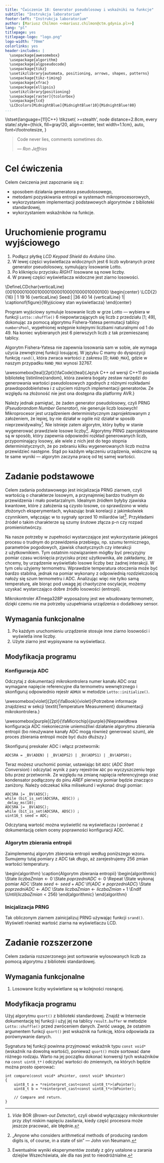 ```yaml
---
title: "Ćwiczenie 18: Generator pseudolosowy i wskaźniki na funkcje"
subtitle: "Instrukcja laboratorium"
footer-left: "Instrukcja laboratorium"
author: [Mariusz Chilmon <<mariusz.chilmon@ctm.gdynia.pl>>]
lang: "pl"
titlepage: yes
titlepage-logo: "logo.png"
logo-width: "70mm"
colorlinks: yes
header-includes: |
  \usepackage{awesomebox}
  \usepackage{algorithm}
  \usepackage{algpseudocode}
  \usepackage{tikz}
  \usetikzlibrary{automata, positioning, arrows, shapes, patterns}
  \usepackage{tikz-timing}
  \usepackage{xfrac}
  \usepackage{ellipsis}
  \usetikzlibrary{positioning}
  \usepackage[raster]{tcolorbox}
  \usepackage{lcd}
  \LCDcolors[MidnightBlue]{MidnightBlue!10}{MidnightBlue!80}
...
```


\lstset{language=[11]C++}
\tikzset{
    >=stealth',
    node distance=2.8cm,
    every state/.style={thick, fill=gray!20, align=center, text width=1.1cm},
    auto,
    font=\footnotesize,
}

> Code never lies, comments sometimes do.
>
> — _Ron Jeffries_

# Cel ćwiczenia

Celem ćwiczenia jest zapoznanie się z:

* sposobem działania generatora pseudolosowego,
* metodami pozyskiwania entropii w systemach mikroprocesorowych,
* wykorzystaniem implementacji podstawowych algorytmów z biblioteki standardowej,
* wykorzystaniem wskaźników na funkcje.

# Uruchomienie programu wyjściowego

1. Podłącz płytkę _LCD Keypad Shield_ do _Arduino Uno_.
1. W lewej części wyświetlacza widocznych jest 6 liczb wybranych przez generator pseudolosowy, symulujący losowanie Lotto.
1. Po kliknięciu przycisku _RIGHT_ losowane są nowe liczby.
1. W prawej części wyświetlacza widoczne jest ziarno losowości.

\DefineLCDchar{verticalLine}{0010000100001000010000100001000010000100}
\begin{center}
\LCD{2}{16}
    | 1 19 16 {verticalLine} Seed:|
    |36 40 14 {verticalLine}     1|
\captionof{figure}{Wyjściowy stan wyświetlacza}
\end{center}

Program wyjściowy symuluje losowanie liczb w grze Lotto — wybiera w funkcji `Lotto::shuffle()` 6 niepowtarzających się liczb z przedziału [1; 49], dokonując za pomocą algorytmu Fishera-Yatesa permutacji tablicy `numbersPool`, wypełnionej wstępnie kolejnymi liczbami naturalnymi od 1 do 49. Na koniec wybieranych jest 6 pierwszych liczb z tak przemieszanej tablicy.

Algorytm Fishera-Yatesa nie zapewnia losowania sam w sobie, ale wymaga użycia zewnętrznej funkcji losującej. W języku C mamy do dyspozycji funkcję `rand()`, która zwraca wartości z zakresu [0;&nbsp;`RAND_MAX`], gdzie w naszym przypadku `RAND_MAX` wynosi 32767.

\awesomebox[teal]{2pt}{\faCode}{teal}{Język C++ od wersji C++11 posiada bibliotekę \lstinline{random}, która zawiera bogaty zestaw narzędzi do generowania wartości pseudolosowych zgodnych z różnymi rozkładami prawdopodobieństwa i z użyciem różnych implementacji generatorów. Ze względu na złożoność nie jest ona dostępna dla platformy AVR.}

Należy jednak pamiętać, że żaden generator pseudolosowy, czyli PRNG (_Pseudorandom Number Generator_), nie generuje liczb losowych! Mikroprocesor jest urządzeniem deterministycznym zaprojektowanym z założeniem, że lepiej, by nie działał w ogóle niż działał w sposób nieprzewidywalny[^1]. Nie istnieje zatem algorytm, który byłby w stanie wygenerować prawdziwie losowe liczby[^2]. Algorytmy PRNG zaprojektowane są w sposób, który zapewnia odpowiedni rozkład generowanych liczb, przypominający losowy, ale wiele z nich jest do tego stopnia deterministycznych, że po zebraniu kilku wygenerowanych liczb można przewidzieć następne. Stąd po każdym włączeniu urządzenia, widoczne są te same wyniki — algorytm zaczyna pracę od tej samej wartości.

[^1]: _Vide_ BOR (_Brown-out Detector_), czyli obwód wyłączający mikrokontroler przy zbyt niskim napięciu zasilania, kiedy część procesora może jeszcze pracować, ale błędnie.

[^2]: &bdquo;Anyone who considers arithmetical methods of producing random digits is, of course, in a state of sin&rdquo; — John von Neumann.

# Zadanie podstawowe

Celem zadania podstawowego jest inicjalizacja PRNG ziarnem, czyli wartością o charakterze losowym, a przynajmniej bardzo trudnym do przewidzenia i mało powtarzalnym. Idealnym źródłem byłyby zjawiska kwantowe, które z założenia są czysto losowe, co sprawdzono w wielu złożonych eksperymentach, wykazując brak korelacji z jakimkolwiek czynnikiem, włączając w to sygnały sprzed 10 miliardów lat[^3]. Przykładami źródeł o takim charakterze są szumy śrutowe złącza p-n czy rozpad promieniotwórczy.

[^3]: Ewentualnie wyniki eksperymentów zostały z góry ustalone u zarania dziejów Wszechświata, ale dla nas jest to nieodróżnialne.

Na nasze potrzeby w zupełności wystarczające jest wykorzystanie jakiegoś procesu o trudnym do przewidzenia przebiegu, np. szumu termicznego, parametrów pogodowych, zjawisk chaotycznych czy interakcji z&nbsp;użytkownikiem. Tym ostatnim rozwiązaniem mógłby być precyzyjny pomiar czasu wciśnięcia przycisku przez użytkownika, ale zakładamy, że chcemy, by urządzenie wyświetlało losowe liczby bez żadnej interakcji. W tym celu użyjemy termometru. Wprawdzie temperatura otoczenia może być bardzo stabilna, jednak na pomiar wykonany z odpowiednią rozdzielczością nałoży się szum termometru i ADC. Analizując więc nie tylko samą temperaturę, ale biorąc pod uwagę jej chaotyczne oscylacje, możemy uzyskać wystarczająco dobre źródło losowości (entropii).

Mikrokontroler ATmega328P wyposażony jest we wbudowany termometr, dzięki czemu nie ma potrzeby uzupełniania urządzenia o dodatkowy sensor.

## Wymagania funkcjonalne

1. Po każdym uruchomieniu urządzenie stosuje inne ziarno losowości i wyświetla inne liczby.
1. Użyte ziarno jest wypisywane na wyświetlacz.

## Modyfikacja programu

### Konfiguracja ADC

Odczytaj z dokumentacji mikrokontrolera numer kanału ADC oraz wymagane napięcie referencyjne dla termometru wewnętrznego i skonfiguruj odpowiednio rejestr `ADMUX` w metodzie `Lotto::initialize()`.

\awesomebox[violet]{2pt}{\faBook}{violet}{Potrzebne informacje znajdziesz w sekcji \textit{Temperature Measurement} dokumentacji mikrokontrolera.}

\awesomebox[purple]{2pt}{\faMicrochip}{purple}{Nieprawidłowa konfiguracja ADC niekoniecznie uniemożliwi działanie algorytmu zbierania entropii (bo nieużywane kanały ADC mogą również generować szum), ale proces zbierania entropii może być dużo dłuższy.}

Skonfiguruj preskaler ADC i włącz przetwornik:

```
ADCSRA = _BV(ADEN) | _BV(ADPS2) | _BV(ADPS1) | _BV(ADPS0);
```

Teraz możesz uruchomić pomiar, ustawiając bit `ADSC` (_ADC Start Conversion_) i odczytać wynik z&nbsp;pary rejestrów `ADC` po wyczyszczeniu tego bitu przez przetwornik. Ze względu na zmianę napięcia referencyjnego oraz kondensator podłączony do pinu _AREF_ pierwszy pomiar będzie znacząco zaniżony. Należy odczekać kilka milisekund i wykonać drugi pomiar:

```
ADCSRA |= _BV(ADSC);
while (bit_is_set(ADCSRA, ADSC)) ;
_delay_ms(10);
ADCSRA |= _BV(ADSC);
while (bit_is_set(ADCSRA, ADSC)) ;
uint16_t seed = ADC;
```

Odczytaną wartość można wyświetlić na wyświetlaczu i porównać z dokumentacją celem oceny poprawności konfiguracji ADC.

### Algorytm zbierania entropii

Zaimplementuj algorytm zbierania entropii według poniższego wzoru. Sumujemy tutaj pomiary z ADC tak długo, aż zarejestrujemy 256 zmian wartości temperatury.

\begin{algorithm}
\caption{Algorytm zbierania entropii}
\begin{algorithmic}
    \State $liczbaZmian \gets 0$
    \State $poprzedniADC \gets 0$
    \Repeat
        \State wykonaj pomiar ADC
        \State $seed \gets seed + ADC$
        \If{$ADC \neq poprzedniADC$}
            \State $poprzedniADC \gets ADC$
            \State $liczbaZmian \gets liczbaZmian + 1$
        \EndIf
    \Until{$liczbaZmian < 256$}
\end{algorithmic}
\end{algorithm}

### Inicjalizacja PRNG

Tak obliczonym ziarnem zainicjalizuj PRNG używając funkcji `srand()`. Wyświetl również wartość ziarna na wyświetlaczu LCD.

# Zadanie rozszerzone

Celem zadania rozszerzonego jest sortowanie wylosowanych liczb za pomocą algorytmu z biblioteki standardowej.

## Wymagania funkcjonalne

1. Losowane liczby wyświetlane są w kolejności rosnącej.

## Modyfikacja programu

Użyj algorytmu `qsort()` z biblioteki standardowej. Znajdź w Internecie dokumentację tej funkcji i&nbsp;użyj jej na tablicy `result.buffer` w metodzie `Lotto::shuffle()` przed zwróceniem danych. Zwróć uwagę, że ostatnim argumentem funkcji `qsort()` jest wskaźnik na funkcję, która odpowiada za porównywanie danych.

Sygnatura tej funkcji powinna przyjmować wskaźnik typu `const void*` (wskaźnik na dowolną wartość), ponieważ `qsort()` może sortować dane różnego rodzaju. Warto na jej początku dokonać konwersji tych wskaźników na `const uint8_t*` i odczytać wartości do zmiennych, na których będzie można prosto operować:

```
int compare(const void* aPointer, const void* bPointer)
{
    uint8_t a = *reinterpret_cast<const uint8_t*>(aPointer);
    uint8_t b = *reinterpret_cast<const uint8_t*>(bPointer);

    // Compare and return.
}
```
